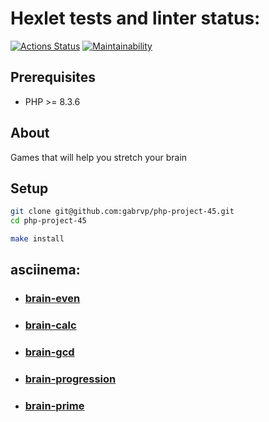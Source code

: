 # Hexlet tests and linter status:

[![Actions Status](https://github.com/gabrvp/php-project-45/actions/workflows/hexlet-check.yml/badge.svg)](https://github.com/gabrvp/php-project-45/actions)
[![Maintainability](https://api.codeclimate.com/v1/badges/86ca40c90905090ecad7/maintainability)](https://codeclimate.com/github/gabrvp/php-project-45/maintainability)

## Prerequisites

* PHP >= 8.3.6

## About

Games that will help you stretch your brain

## Setup

```bash
git clone git@github.com:gabrvp/php-project-45.git
cd php-project-45

make install
```

## asciinema:

* ### [brain-even](https://asciinema.org/a/n4OORewwsH6PKOkTQlcg4a2oV)

* ### [brain-calc](https://asciinema.org/a/AbbSM3VkXkCmJw5FMdDjsNIB0)

* ### [brain-gcd](https://asciinema.org/a/n1CSPDItWkUnkSm8fPknXws8l)

* ### [brain-progression](https://asciinema.org/a/xgHb9UovFCGn3qzTx7Vb58zR3)

* ### [brain-prime](https://asciinema.org/a/1kP2feWfbQFdEkS5v5yHLZ6xe)
